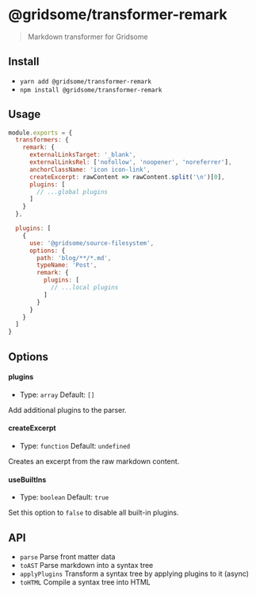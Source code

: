 # @gridsome/transformer-remark

> Markdown transformer for Gridsome

## Install
- `yarn add @gridsome/transformer-remark`
- `npm install @gridsome/transformer-remark`

## Usage

```js
module.exports = {
  transformers: {
    remark: {
      externalLinksTarget: '_blank',
      externalLinksRel: ['nofollow', 'noopener', 'noreferrer'],
      anchorClassName: 'icon icon-link',
      createExcerpt: rawContent => rawContent.split('\n')[0],
      plugins: [
        // ...global plugins
      ]
    }
  },

  plugins: [
    {
      use: '@gridsome/source-filesystem',
      options: {
        path: 'blog/**/*.md',
        typeName: 'Post',
        remark: {
          plugins: [
            // ...local plugins
          ]
        }
      }
    }
  ]
}
```

## Options

#### plugins

- Type: `array` Default: `[]`

Add additional plugins to the parser.

#### createExcerpt
- Type: `function` Default: `undefined`

Creates an excerpt from the raw markdown content.

#### useBuiltIns

- Type: `boolean` Default: `true`

Set this option to `false` to disable all built-in plugins.

## API

- `parse` Parse front matter data 
- `toAST` Parse markdown into a syntax tree
- `applyPlugins` Transform a syntax tree by applying plugins to it (async)
- `toHTML` Compile a syntax tree into HTML
